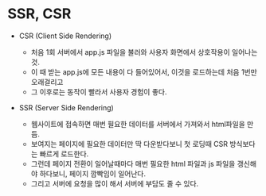 # SSR, CSR

- CSR (Client Side Rendering)

  - 처음 1회 서버에서 app.js 파일을 불러와 사용자 화면에서 상호작용이 일어나는 것.
  - 이 때 받는 app.js에 모든 내용이 다 들어있어서, 이것을 로드하는데 처음 1번만 오래걸리고
  - 그 이후로는 동작이 빨라서 사용자 경험이 좋다.

- SSR (Server Side Rendering)
  - 웹사이트에 접속하면 매번 필요한 데이터를 서버에서 가져와서 html파일을 만듬.
  - 보여지는 페이지에 필요한 데이터만 딱 다운받다보니 첫 로딩때 CSR 방식보다는 빠르게 로드한다.
  - 그런데 페이지 전환이 일어날때마다 매번 필요한 html 파일과 js 파일을 갱신해야 하다보니, 페이지 깜빡임이 일어난다.
  - 그리고 서버에 요청을 많이 해서 서버에 부담도 줄 수 있다.
